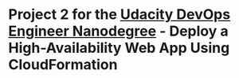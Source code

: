 # Project 2 for the [Udacity DevOps Engineer Nanodegree](https://www.udacity.com/course/cloud-dev-ops-nanodegree--nd9991) - Deploy a High-Availability Web App Using CloudFormation
